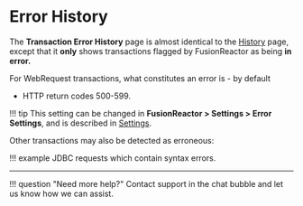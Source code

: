 # Error History

The **Transaction Error History** page is almost identical to
the [History](History.md) page, except that it
**only** shows transactions flagged by FusionReactor as being **in error.**

For WebRequest transactions, what constitutes an error is - by default
- HTTP return codes 500-599.  

!!! tip 
    This setting can be changed in **FusionReactor &gt; Settings &gt; Error Settings**, and is described in [Settings](../Settings/Main-Menu.md).

Other transactions may also be detected as erroneous:

!!! example
    JDBC requests which contain syntax errors.

___

!!! question "Need more help?"
    Contact support in the chat bubble and let us know how we can assist.
